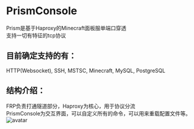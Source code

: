 # PrismConsole
Prism是基于Haproxy的Minecraft面板服单端口穿透<br/>
支持一切有特征的tcp协议<br/>
## 目前确定支持的有：<br/>
HTTP(Websocket), SSH, MSTSC, Minecraft, MySQL, PostgreSQL<br/>

## 结构介绍：<br/>
FRP负责打通隧道部分，Haproxy为核心，用于协议分流<br/>
PrismConsole为交互界面，可以自定义所有的命令，可以用来重载配置文件等。<br/>
![avatar](https://th.bing.com/th/id/R.88a24ed26fd9d7bbdf83e9f63abc7028?rik=oLaP7fb2HIgZxw&riu=http%3a%2f%2fgetwallpapers.com%2fwallpaper%2ffull%2f3%2f2%2f9%2f969383-free-dark-side-of-the-moon-wallpaper-3840x2160-for-tablet.jpg&ehk=PW%2bpnCNgLYVHVwY%2feTO40Sq20hTsfgkcnNiYE3p53go%3d&risl=&pid=ImgRaw&r=0)
